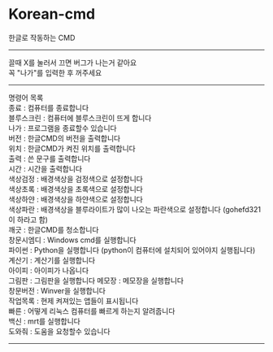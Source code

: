 # Korean-cmd
한글로 작동하는 CMD
_____________________
끌때 X를 눌러서 끄면 버그가 나는거 같아요\
꼭 "나가"를 입력한 후 꺼주세요
_____________________
명령어 목록\
종료 : 컴퓨터를 종료합니다\
블루스크린 : 컴퓨터에 블루스크린이 뜨게 합니다\
나가 : 프로그램을 종료할수 있습니다\
버전 : 한글CMD의 버전을 출력합니다\
위치 : 한글CMD가 켜진 위치를 출력합니다\
출력 : 쓴 문구를 출력합니다\
시간 : 시간을 출력합니다\
색상검정 : 배경색상을 검정색으로 설정합니다\
색상초록 : 배경색상을 초록색으로 설정합니다\
색상하얀 : 배경색상을 하얀색으로 설정합니다\
색상파란 : 배경색상을 블루라이트가 많이 나오는 파란색으로 설정합니다 (gohefd321 이 하라고 함)\
깨긋 : 한글CMD를 청소합니다\
창문시엠디 : Windows cmd를 실행합니다\
파이썬 : Python을 실행합니다 (python이 컴퓨터에 설치되어 있어야지 실행됩니다)\
계산기 : 계산기를 실행합니다\
아이피 : 아이피가 나옵니다\
그림판 : 그림판을 실행합니다
메모장 : 메모장을 실행합니다\
창문버전 : Winver을 실행합니다\
작업목록 : 현제 켜져있는 앱들이 표시됩니다\
빠른 : 어떻게 리눅스 컴퓨터를 빠르게 하는지 알려줍니다\
백신 : mrt를 실행합니다\
도와줘 : 도움을 요청할수 있습니다
_____________________
